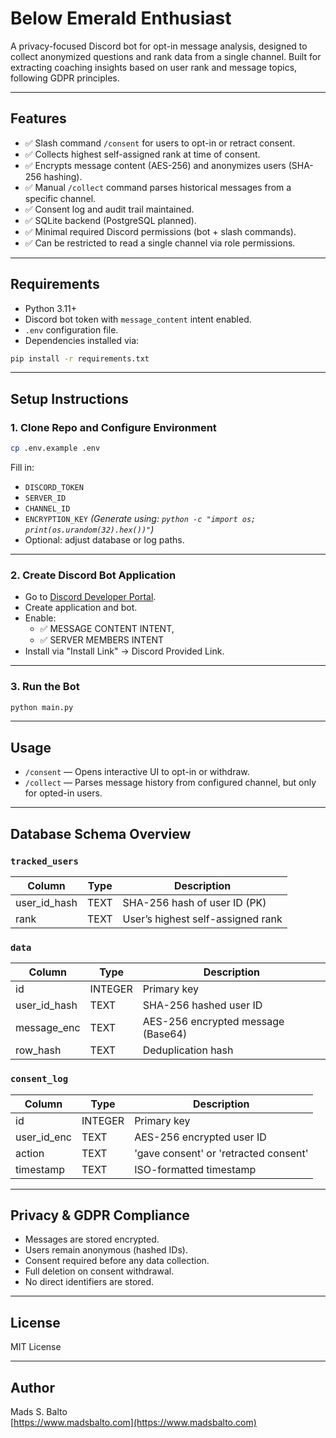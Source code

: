 # Below Emerald Enthusiast

A privacy-focused Discord bot for opt-in message analysis, designed to collect anonymized questions and rank data from a single channel. Built for extracting coaching insights based on user rank and message topics, following GDPR principles.

---

## Features

- ✅ Slash command `/consent` for users to opt-in or retract consent.
- ✅ Collects highest self-assigned rank at time of consent.
- ✅ Encrypts message content (AES-256) and anonymizes users (SHA-256 hashing).
- ✅ Manual `/collect` command parses historical messages from a specific channel.
- ✅ Consent log and audit trail maintained.
- ✅ SQLite backend (PostgreSQL planned).
- ✅ Minimal required Discord permissions (bot + slash commands).
- ✅ Can be restricted to read a single channel via role permissions.

---

## Requirements

- Python 3.11+
- Discord bot token with `message_content` intent enabled.
- `.env` configuration file.
- Dependencies installed via:

```bash
pip install -r requirements.txt
```

---

## Setup Instructions

### 1. Clone Repo and Configure Environment

```bash
cp .env.example .env
```

Fill in:

- `DISCORD_TOKEN`
- `SERVER_ID`
- `CHANNEL_ID`
- `ENCRYPTION_KEY`
  *(Generate using: `python -c "import os; print(os.urandom(32).hex())"`)*
- Optional: adjust database or log paths.

---

### 2. Create Discord Bot Application

- Go to [Discord Developer Portal](https://discord.com/developers/applications).
- Create application and bot.
- Enable:
  - ✅ MESSAGE CONTENT INTENT,
  - ✅ SERVER MEMBERS INTENT
- Install via "Install Link" -> Discord Provided Link.

---
### 3. Run the Bot

```bash
python main.py
```

---

## Usage

- `/consent` — Opens interactive UI to opt-in or withdraw.
- `/collect` — Parses message history from configured channel, but only for opted-in users.

---

## Database Schema Overview

### `tracked_users`
| Column        | Type   | Description                     |
|---------------|--------|---------------------------------|
| user_id_hash  | TEXT   | SHA-256 hash of user ID (PK)    |
| rank          | TEXT   | User’s highest self-assigned rank |

### `data`
| Column        | Type   | Description                         |
|---------------|--------|-------------------------------------|
| id            | INTEGER| Primary key                         |
| user_id_hash  | TEXT   | SHA-256 hashed user ID              |
| message_enc   | TEXT   | AES-256 encrypted message (Base64)  |
| row_hash      | TEXT   | Deduplication hash                  |

### `consent_log`
| Column        | Type   | Description                            |
|---------------|--------|----------------------------------------|
| id            | INTEGER| Primary key                            |
| user_id_enc   | TEXT   | AES-256 encrypted user ID              |
| action        | TEXT   | 'gave consent' or 'retracted consent'  |
| timestamp     | TEXT   | ISO-formatted timestamp                |

---

## Privacy & GDPR Compliance

- Messages are stored encrypted.
- Users remain anonymous (hashed IDs).
- Consent required before any data collection.
- Full deletion on consent withdrawal.
- No direct identifiers are stored.

---

## License

MIT License

---

## Author

Mads S. Balto  
[https://www.madsbalto.com](https://www.madsbalto.com)
